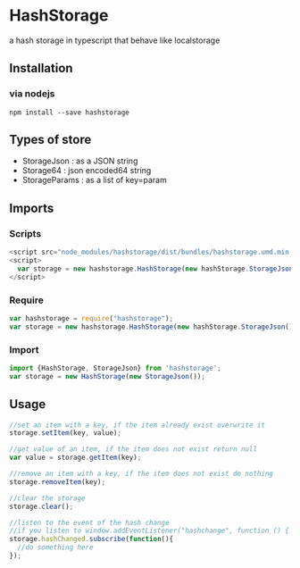 # HashStorage
a hash storage in typescript that behave like localstorage

## Installation
### via nodejs
```node
npm install --save hashstorage
```

## Types of store
* StorageJson   : as a JSON string
* Storage64     : json encoded64 string
* StorageParams : as a list of key=param 

## Imports
### Scripts
```javascript
<script src="node_modules/hashstorage/dist/bundles/hashstorage.umd.min.js"></script>
<script>
  var storage = new hashstorage.HashStorage(new hashStorage.StorageJson());
</script>
```
### Require
```javascript
var hashstorage = require("hashstorage");
var storage = new hashstorage.HashStorage(new hashStorage.StorageJson());
```
### Import
```javascript
import {HashStorage, StorageJson} from 'hashstorage';
var storage = new HashStorage(new StorageJson());
```

## Usage
```javascript
//set an item with a key, if the item already exist overwrite it
storage.setItem(key, value);

//get value of an item, if the item does not exist return null
var value = storage.getItem(key);

//remove an item with a key, if the item does not exist do nothing
storage.removeItem(key);

//clear the storage
storage.clear();

//listen to the event of the hash change
//if you listen to window.addEventListener("hashchange", function () { ... }); the value will not be yet parsed
storage.hashChanged.subscribe(function(){
  //do something here
});
```
